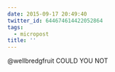 ```yaml
---
date: 2015-09-17 20:49:40
twitter_id: 644674614422052864
tags:
  - micropost
title: ''
---
```


@wellbredgfruit COULD YOU NOT
